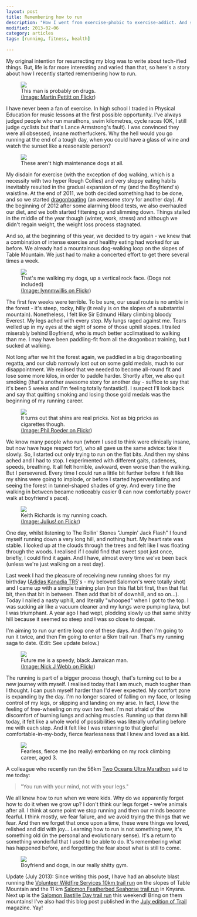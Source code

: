 ```yaml
---
layout: post
title: Remembering how to run
description: "How I went from exercise-phobic to exercise-addict. And saved my health in the process..."
modified: 2013-02-06
category: articles
tags: [running, fitness, health]
 
---
```


My original intention for resurrecting my blog was to write about tech-ified things. But, life is far more interesting and varied than that, so here's a story about how I recently started remembering how to run.

<div class="col-md-5 col-xs-12 image right">
<figure>
<img src="http://farm8.staticflickr.com/7035/6808990081_2d728abc1c_m.jpg">
<figcaption>This man is probably on drugs. <br />
<a href="http://www.flickr.com/photos/mdpettitt/6808990081/in/photostream/" target="_blank">(Image: Martin Pettitt on Flickr</a>)</figcaption>
</figure>
</div>

I have never been a fan of exercise. In high school I traded in Physical Education for music lessons at the first possible opportunity.  I've always judged people who run marathons, swim kilometres, cycle races (OK, I still judge cyclists but that's Lance Armstrong's fault). I was convinced they were all obsessed, insane motherfuckers. Why the hell would you go running at the end of a tough day, when you could have a glass of wine and watch the sunset like a reasonable person?



<div class="col-md-4 image">
<figure>
	<img src="{{ site.url }}/images/dogs.jpg">
<figcaption>These aren't high maintenance dogs at all.</figcaption>
</figure>
</div>

My disdain for exercise (with the exception of dog walking, which is a necessity with two hyper Rough Collies) and very sloppy eating habits inevitably resulted in the gradual expansion of my (and the Boyfriend's) waistline. At the end of 2011, we both decided something had to be done, and so we started <a href="http://www.mujaji.org.za/" target="_blank">dragonboating</a> (an awesome story for another day). At the beginning of 2012 after some alarming blood tests, we also overhauled our diet, and we both started fittening up and slimming down. Things stalled in the middle of the year though (winter, work, stress) and although we didn't regain weight, the weight loss process stagnated.

And so, at the beginning of this year, we decided to try again - we knew that a combination of intense exercise and healthy eating had worked for us before. We already had a mountainous dog-walking loop on the slopes of Table Mountain. We just had to make a concerted effort to get there several times a week.

<div class="col-md-4 image right">
<figure>
	<img src="http://farm4.staticflickr.com/3080/2462288281_2b18b17296_n.jpg">
<figcaption>That's me walking my dogs, up a vertical rock face. (Dogs not included)<br />
<a href="http://www.flickr.com/photos/lynnmwillis/2462288281/sizes/n/in/photostream/" target="_blank">(Image: lynnmwillis on Flickr</a>)</figcaption>
</figure>
</div>

The first few weeks were terrible. To be sure, our usual route is no amble in the forest - it's steep, rocky, hilly (it really is on the slopes of a substantial mountain). Nonetheless, I felt like Sir Edmund Hilary climbing bloody Everest. My legs ached with every step. My lungs raged against me. Tears welled up in my eyes at the sight of some of those uphill slopes. I trailed miserably behind Boyfriend, who is much better acclimatised to walking than me. I may have been paddling-fit from all the dragonboat training, but I sucked at walking.

Not long after we hit the forest again, we paddled in a big dragonboating regatta, and our club narrowly lost out on some gold medals, much to our disappointment. We realised that we needed to become all-round fit and lose some more kilos, in order to paddle harder. Shortly after, we also quit smoking (that's another awesome story for another day - suffice to say that it's been 5 weeks and I'm feeling totally fantastic!). I suspect I'll look back and say that quitting smoking and losing those gold medals was the beginning of my running career.

<div class="col-md-5 image">
<figure>
	<img src="http://farm9.staticflickr.com/8330/8113284229_a8abdc5721_n.jpg">
<figcaption>It turns out that shins are real pricks.
Not as big pricks as cigarettes though.<br />
<a href="http://www.flickr.com/photos/tabor-roeder/8113284229/sizes/n/in/photostream/" target="_blank">(Image: Phil Roeder on Flickr</a>)</figcaption>
</figure>
</div>

We know many people who run (whom I used to think were clinically insane, but now have huge respect for), who all gave us the same advice: take it slowly. So, I started out only trying to run on the flat bits. And then my shins ached and I had to stop. I experimented with different gaits, cadences, speeds, breathing. It all felt horrible, awkward, even worse than the walking. But I persevered. Every time I could run a little bit further before it felt like my shins were going to implode, or before I started hyperventilating and seeing the forest in tunnel-shaped shades of grey. And every time the walking in between became noticeably easier (I can now comfortably power walk at boyfriend's pace).

<div class="col-md-4 col-xs-12 image right">
<figure>
	<img src="http://farm1.staticflickr.com/47/127206671_3cbfa594fc_n.jpg">
<figcaption>Keith Richards is my running coach.<br />
<a href="http://www.flickr.com/photos/julio_/127206671/sizes/n/in/photostream/" target="_blank">(Image: Julius! on Flickr</a>)</figcaption>
</figure>
</div>


One day, whilst listening to The Rollin' Stones "Jumpin' Jack Flash" I found myself running down a very long hill, and nothing hurt. My heart rate was stable. I looked up at the clouds through the trees and felt like I was floating through the woods. I realised if I could find that sweet spot just once, briefly, I could find it again. And I have, almost every time we've been back (unless we're just walking on a rest day).

Last week I had the pleasure of receiving new running shoes for my birthday (<a href="http://www.adidas.com/us/product/womens-running-kanadia-5-trail-shoes/CF342?cid=Q22384&amp;breadcrumb=svZu3Z1z13y9lZ1z13071" target="_blank">Adidas Kanadia TR5</a>'s - my beloved Salomon's were totally shot) and I came up with a simple training plan (run this flat bit first, then that flat bit, then that bit in between. Then add that bit of downhill, and so on...). Today I nailed a nasty uphill, and literally "whooped" when I got to the top. I was sucking air like a vacuum cleaner and my lungs were pumping lava, but I was triumphant. A year ago I had wept, plodding slowly up that same shitty hill because it seemed so steep and I was so close to despair.

I'm aiming to run our entire loop one of these days. And then I'm going to run it twice, and then I'm going to enter a 5km trail run. That's my running saga to date. (Edit: See update below.)

<div class="col-md-5 image center">
<figure>
	<img src="http://farm9.staticflickr.com/8281/7734344062_abdbb67a6d_n.jpg">
<figcaption>Future me is a speedy, black Jamaican man.<br />
<a href="http://www.flickr.com/photos/nickwebb/7734344062/sizes/n/in/photostream/" target="_blank">(Image: Nick J Webb on Flickr</a>)</figcaption>
</figure>
</div>


The running is part of a bigger process though, that's turning out to be a new journey with myself. I realised today that I am much, much tougher than I thought. I can push myself harder than I'd ever expected. My comfort zone is expanding by the day. I'm no longer scared of falling on my face, or losing control of my legs, or slipping and landing on my arse. In fact, I <i>love</i> the feeling of free-wheeling on my own two feet. I'm not afraid of the discomfort of burning lungs and aching muscles. Running up that damn hill today, it felt like a whole world of possibilities was literally unfurling before me with each step. And it felt like I was returning to that gleeful comfortable-in-my-body, fierce fearlessness that I knew and loved as a kid.

<div class="col-md-5 image center">
<figure>
	<img src="{{ site.url }}/images/OubosRock.jpg">
<figcaption>Fearless, fierce me (no really) embarking on my rock climbing career, aged 3.</figcaption>
</figure>
</div>

A colleague who recently ran the 56km <a href="http://www.twooceansmarathon.org.za/" target="_blank">Two Oceans Ultra Marathon</a>&nbsp;said to me today:

>"You run with your mind, not with your legs."

We all knew how to run when we were kids. Why do we apparently forget how to do it when we grow up? I don't think our legs forget - we're animals after all. I think at some point we stop running and then our minds become fearful. I think mostly, we fear failure, and we avoid trying the things that we fear. And then we forget that once upon a time, these were things we loved, relished and did with joy... Learning how to run is not something new, it's something old (in the personal and evolutionary sense). It's a return to something wonderful that I used to be able to do. It's remembering what has happened before, and forgetting the fear about what is still to come.

<div class="col-md-5 image center">
<figure>
	<img src="{{ site.url }}/images/newlands.jpg">
<figcaption>Boyfriend and dogs, in our really shitty gym.</figcaption>
</figure>
</div>

Update (July 2013): Since writing this post, I have had an absolute blast running the <a href="http://www.vws.org.za/?p=3234" target="_blank">Volunteer Wildfire Services 10km trail run</a> on the slopes of Table Mountain and the 11 km <a href="http://www.magneticsouth.net/events/salomon-featherbed-trail-run/" target="_blank">Salomon Featherbed Seahorse trail run</a> in Knysna. Next up is the <a href="http://trailrunning.co.za/events_detail.php?id=710&amp;type=current" target="_blank">Salomon Bastille Day trail run</a> this weekend! Bring on them mountains! I've also had this blog post published in the <a href="http://www.gomulti.co.za/2013/06/18/issue-7-trail-magazine-released/" target="_blank">July edition of Trail</a> magazine. Yay!
